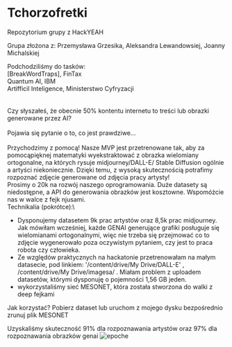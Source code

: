 # Tchorzofretki
Repozytorium grupy z HackYEAH


Grupa złożona z: Przemysława Grzesika, Aleksandra Lewandowsiej, Joanny Michalskiej

Podchodziliśmy do tasków: \
<GO> [BreakWordTraps], FinTax \
Quantum AI, IBM \
Artifficil Inteligence,  Ministerstwo Cyfryzacji \
\
\
Czy słyszałeś, że obecnie 50% kontentu internetu to treści lub obrazki generowane przez AI?\
\
Pojawia się pytanie o to, co jest prawdziwe...\
\
Przychodzimy z pomocą! Nasze MVP jest przetrenowane tak, aby za pomocąpięknej matematyki wyekstraktować z obrazka wielomiany ortogonalne, na których rysuje midjourney/DALL-E/ Stable Diffusion ogólnie a artyści niekoniecznie. Dzięki temu, z wysoką skutecznością potrafimy rozpoznać zdjęcie generowane od zdjęcia pracy artysty!\
Prosimy o 20k na rozwój naszego oprogramowania. Duże datasety są niedostępne, a API do generowania obrazków jest kosztowne. Wspomóżcie nas w walce z fejk njusami. \
Technikalia (pokrótce):\
- Dysponujemy datasetem 9k prac artystów oraz 8,5k prac midjourney. Jak mówiłam wcześniej, każde GENAI generujące grafiki posługuje się wielomianami ortogonalnymi, więc nie trzeba się przejmować co to zdjęcie wygenerowało poza oczywistym pytaniem, czy jest to praca robota czy człowieka.
- Ze względów praktycznych na hackatonie przetrenowałam na małym datasecie, pod linkiem: '/content/drive/My Drive/DALL-E' , /content/drive/My Drive/imagesa/ . Miałam problem z uploadem datasetów, którymi dysponuję o pojemności 1,56 GB jeden.
- wykorzystaliśmy sieć MESONET, która została stworzona do walki z deep fejkami
  
Jak korzystać?
Pobierz dataset lub uruchom z mojego dysku bezpośrednio
zrunuj plik MESONET

Uzyskaliśmy skuteczność 91% dla rozpoznawania artystów oraz 97% dla rozpoznawania obrazków genai 
![epoche](https://github.com/user-attachments/assets/fe02b4ba-3054-48f4-8276-e4e077ed035c)

